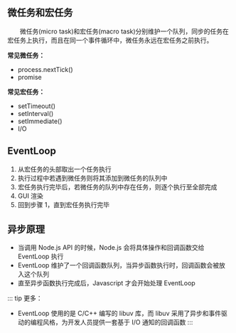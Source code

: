 ## 微任务和宏任务

&emsp;&emsp;微任务(micro task)和宏任务(macro task)分别维护一个队列，同步的任务在宏任务上执行，而且在同一个事件循环中，微任务永远在宏任务之前执行。

**常见微任务：**

+ process.nextTick()
+ promise

**常见宏任务：**

+ setTimeout()
+ setInterval()
+ setImmediate()
+ I/O



## EventLoop

1. 从宏任务的头部取出一个任务执行
2. 执行过程中若遇到微任务则将其添加到微任务的队列中
3. 宏任务执行完毕后，若微任务的队列中存在任务，则逐个执行至全部完成
4. GUI 渲染
5. 回到步骤 1，直到宏任务执行完毕



## 异步原理

+ 当调用 Node.js API 的时候，Node.js 会将具体操作和回调函数交给 EventLoop 执行
+ EventLoop 维护了一个回调函数队列，当异步函数执行时，回调函数会被放入这个队列
+ 直至异步函数执行完成后，Javascript 才会开始处理 EventLoop


::: tip 更多：
+ EventLoop 使用的是 C/C++ 编写的 libuv 库，而 libuv 采用了异步和事件驱动的编程风格，为开发人员提供一套基于 I/O 通知的回调函数
:::





